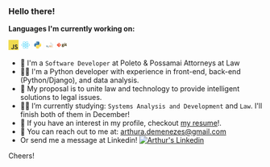 ### Hello there! 

**Languages I'm currently working on:**  

<code><img height="20" src="https://raw.githubusercontent.com/github/explore/80688e429a7d4ef2fca1e82350fe8e3517d3494d/topics/javascript/javascript.png"></code>
<code><img height="20" src="https://raw.githubusercontent.com/github/explore/80688e429a7d4ef2fca1e82350fe8e3517d3494d/topics/react/react.png"></code>
<code><img height="20" src="https://raw.githubusercontent.com/github/explore/80688e429a7d4ef2fca1e82350fe8e3517d3494d/topics/python/python.png"></code>
<code><img height="20" src="https://raw.githubusercontent.com/github/explore/80688e429a7d4ef2fca1e82350fe8e3517d3494d/topics/mysql/mysql.png"></code>
<code><img height="20" src="https://raw.githubusercontent.com/github/explore/80688e429a7d4ef2fca1e82350fe8e3517d3494d/topics/git/git.png"></code>


- :school: I'm a `Software Developer` at Poleto & Possamai Attorneys at Law
- :technologist: I'm a Python developer with experience in front-end, back-end (Python/Django), and data analysis.
- :rocket: My proposal is to unite law and technology to provide intelligent solutions to legal issues.
- :student: I’m currently studying: `Systems Analysis and Development` and `Law`. I'll finish both of them in December!
- :thinking: If you have an interest in my profile, checkout [my resume](https://drive.google.com/file/d/1jQNNcoLdbUT_kVylSJMoNoaREYlFjdFe/view?usp=sharing)!.
- :email: You can reach out to me at: arthura.demenezes@gmail.com
- Or send me a message at Linkedin! <a href="https://www.linkedin.com/in/arthurademenezes">
  <img alt="Arthur's Linkedin" width="22px" src="https://cdn.jsdelivr.net/npm/simple-icons@v3/icons/linkedin.svg"/>
</a>


Cheers!

<!--
**arthurademenezes/arthurademenezes** is a ✨ _special_ ✨ repository because its `README.md` (this file) appears on your GitHub profile.

Here are some ideas to get you started:

- 🔭 I’m currently working on ...
- 🌱 I’m currently learning ...
- 👯 I’m looking to collaborate on ...
- 🤔 I’m looking for help with ...
- 💬 Ask me about ...
- 📫 How to reach me: ...
- 😄 Pronouns: ...
- ⚡ Fun fact: ...
-->
